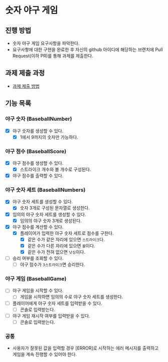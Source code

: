 # 숫자 야구 게임

## 진행 방법

- 숫자 야구 게임 요구사항을 파악한다.
- 요구사항에 대한 구현을 완료한 후 자신의 github 아이디에 해당하는 브랜치에 Pull Request(이하 PR)를 통해 과제를 제출한다.

## 과제 제출 과정

- [과제 제출 방법](https://github.com/next-step/nextstep-docs/tree/master/precourse)

## 기능 목록

### 야구 숫자 (BaseballNumber)

- [X] 야구 숫자를 생성할 수 있다.
  - [X] 1에서 9까지의 숫자만 가능하다.

### 야구 점수 (BaseballScore)

- [X] 야구 점수를 생성할 수 있다.
  - [X] 스트라이크 개수와 볼 개수로 구성된다.
- [X] 야구 점수를 출력할 수 있다.

### 야구 숫자 세트 (BaseballNumbers)

- [X] 야구 숫자 세트를 생성할 수 있다.
  - [X] 숫자 3개로 구성된 문자열로 생성한다.
- [X] 임의의 야구 숫자 세트를 생성할 수 있다.
  - [X] 임의의 야구 숫자 3개로 생성된다.
- [X] 야구 점수를 계산할 수 있다.
  - [X] 플레이어가 입력한 야구 숫자 세트로 점수를 구한다.
    - [X] 같은 수가 같은 자리에 있으면 `스트라이크`다.
    - [X] 같은 수가 다른 자리에 있으면 `볼`이다.
    - [X] 같은 수가 전혀 없으면 `낫싱`이다.
- [ ] 승리 여부를 조회할 수 있다.
  - [ ] 야구 점수가 `3스트라이크`면 승리한다.

### 야구 게임 (BaseballGame)

- [ ] 야구 게임을 시작할 수 있다.
  - [ ] 게임을 시작하면 임의의 수로 야구 숫자 세트를 생성한다.
- [ ] 플레이어에게 야구 숫자 세트를 입력받을 수 있다.
  - [ ] 콘솔로 입력받는다.
- [ ] 야구 게임 재시작 여부를 입력받을 수 있다.
  - [ ] 콘솔로 입력받는다.

### 공통

- 사용자가 잘못된 값을 입력할 경우 [ERROR]로 시작하는 에러 메시지를 출력하고 게임을 계속 진행할 수 있어야 한다.
